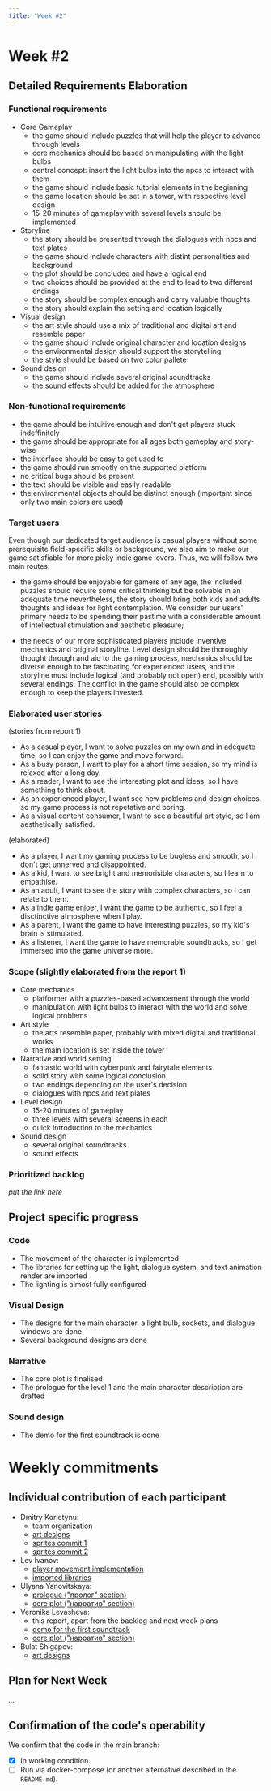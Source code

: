 ```yaml
---
title: "Week #2"
---
```


# **Week #2**

## Detailed Requirements Elaboration

### Functional requirements

- Core Gameplay
    - the game should include puzzles that will help the player to advance through levels
    - core mechanics should be based on manipulating with the light bulbs
    - central concept: insert the light bulbs into the npcs to interact with them
    - the game should include basic tutorial elements in the beginning
    - the game location should be set in a tower, with respective level design
    - 15-20 minutes of gameplay with several levels should be implemented
- Storyline
    - the story should be presented through the dialogues with npcs and text plates
    - the game should include characters with distint personalities and background
    - the plot should be concluded and have a logical end
    - two choices should be provided at the end to lead to two different endings
    - the story should be complex enough and carry valuable thoughts
    - the story should explain the setting and location logically
- Visual design
    - the art style should use a mix of traditional and digital art and resemble paper
    - the game should include original character and location designs
    - the environmental design should support the storytelling
    - the style should be based on two color pallete 
- Sound design
    - the game should include several original soundtracks
    - the sound effects should be added for the atmosphere

### Non-functional requirements

- the game should be intuitive enough and don't get players stuck indeffinitely 
- the game should be appropriate for all ages both gameplay and story-wise
- the interface should be easy to get used to
- the game should run smootly on the supported platform
- no critical bugs should be present
- the text should be visible and easily readable
- the environmental objects should be distinct enough (important since only two main colors are used)

### Target users

Even though our dedicated target audience is casual players without some prerequisite field-specific skills or background, we also aim to make our game satisfiable for more picky indie game lovers. Thus, we will follow two main routes: 

- the game should be enjoyable for gamers of any age, the included puzzles should require some critical thinking but be solvable in an adequate time nevertheless, the story should bring both kids and adults thoughts and ideas for light contemplation. We consider our users' primary needs to be spending their pastime with a considerable amount of intellectual stimulation and aesthetic pleasure;

- the needs of our more sophisticated players include inventive mechanics and original storyline. Level design should be thoroughly thought through and aid to the gaming process, mechanics should be diverse enough to be fascinating for experienced users, and the storyline must include logical (and probably not open) end, possibly with several endings. The conflict in the game should also be complex enough to keep the players invested. 

### Elaborated user stories

(stories from report 1)

- As a casual player, I want to solve puzzles on my own and in adequate time, so I can enjoy the game and move forward.
- As a busy person, I want to play for a short time session, so my mind is relaxed after a long day.
- As a reader, I want to see the interesting plot and ideas, so I have something to think about.
- As an experienced player, I want see new problems and design choices, so my game process is not repetative and boring.
- As a visual content consumer, I want to see a beautiful art style, so I am aesthetically satisfied.

(elaborated)

- As a player, I want my gaming process to be bugless and smooth, so I don't get unnerved and disappointed. 
- As a kid, I want to see bright and memorisible characters, so I learn to empathise.
- As an adult, I want to see the story with complex characters, so I can relate to them. 
- As a indie game enjoer, I want the game to be authentic, so I feel a disctinctive atmosphere when I play. 
- As a parent, I want the game to have interesting puzzles, so my kid's brain is stimulated. 
- As a listener, I want the game to have memorable soundtracks, so I get immersed into the game universe more. 


### Scope (slightly elaborated from the report 1)

- Core mechanics
    - platformer with a puzzles-based advancement through the world
    - manipulation with light bulbs to interact with the world and solve logical problems
- Art style
    - the arts resemble paper, probably with mixed digital and traditional works 
    - the main location is set inside the tower
- Narrative and world setting
    - fantastic world with cyberpunk and fairytale elements 
    - solid story with some logical conclusion 
    - two endings depending on the user's decision
    - dialogues with npcs and text plates
- Level design
    - 15-20 minutes of gameplay
    - three levels with several screens in each
    - quick introduction to the mechanics
- Sound design 
    - several original soundtracks
    - sound effects 

### Prioritized backlog

*put the link here*

## Project specific progress

### Code

- The movement of the character is implemented
- The libraries for setting up the light, dialogue system, and text animation render are imported
- The lighting is almost fully configured

### Visual Design

- The designs for the main character, a light bulb, sockets, and dialogue windows are done
- Several background designs are done

### Narrative

- The core plot is finalised 
- The prologue for the level 1 and the main character description are drafted

### Sound design

- The demo for the first soundtrack is done

# Weekly commitments

## Individual contribution of each participant

- Dmitry Korletynu: 
    - team organization
    - [art designs](https://docs.google.com/document/d/13QO-JjkJXl1LKpEI9iTTEW-dIfMBKsB1IMP66PQc_S0/edit?usp=sharing)
    - [sprites commit 1](https://github.com/evolutionleo/Capstone-2025/commit/5ea5c47031c3b67325d69d16ba5ce944a626e960)
    - [sprites commit 2](https://github.com/evolutionleo/Capstone-2025/commit/de13d21abc9643dc9f855f4d7cf85a9a92469f0b)
- Lev Ivanov: 
    - [player movement implementation](https://github.com/evolutionleo/Capstone-2025/commit/5f6086e6404e2770ca8f2a2779c2fc9453e620cd)
    - [imported libraries](https://github.com/evolutionleo/Capstone-2025/commit/921121b51624ca7f65f559ee0802afa75726cd84)
- Ulyana Yanovitskaya: 
    - [prologue ("пролог" section)](https://docs.google.com/document/d/1Ul-d97mPKF-ZTrO-CHl08b0JdEY6rSsgcE8PJKCeIiA/edit?usp=sharing)
    - [core plot ("нарратив" section)](https://docs.google.com/document/d/1Vo9ULr0iiDlRrvzsPDKi_QGgH3iBMy6o6v2Kx9lyGMw/edit?usp=sharing)
- Veronika Levasheva:
    - this report, apart from the backlog and next week plans
    - [demo for the first soundtrack](https://drive.google.com/file/d/1j_lxH5Jn6wQWqhvHfidEOMMCKEOHEVcc/view?usp=sharing)
    - [core plot ("нарратив" section)](https://docs.google.com/document/d/1Vo9ULr0iiDlRrvzsPDKi_QGgH3iBMy6o6v2Kx9lyGMw/edit?usp=sharing)
- Bulat Shigapov:
    - [art designs](https://docs.google.com/document/d/1hlbU7bBaP0luV-S_qWmShMu2GZVDvdzh_Kt1rzFqdpI/edit?usp=sharing)

## Plan for Next Week

*...*

## Confirmation of the code's operability

We confirm that the code in the main branch:
- [x] In working condition.
- [ ] Run via docker-compose (or another alternative described in the `README.md`).
